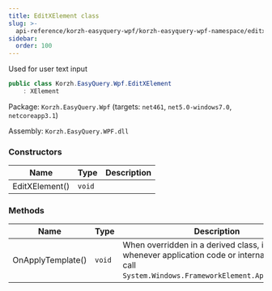 ```yaml
---
title: EditXElement class
slug: >-
  api-reference/korzh-easyquery-wpf/korzh-easyquery-wpf-namespace/editxelement-class
sidebar:
  order: 100
---
```


Used for user text input
```csharp
public class Korzh.EasyQuery.Wpf.EditXElement
    : XElement

```
Package: `Korzh.EasyQuery.Wpf` (targets: `net461`, `net5.0-windows7.0`, `netcoreapp3.1`)

Assembly: `Korzh.EasyQuery.WPF.dll`

### Constructors

| Name | Type | Description | 
| --- | --- | --- | 
| EditXElement() | `void` |  | 


### Methods

| Name | Type | Description | 
| --- | --- | --- | 
| OnApplyTemplate() | `void` | When overridden in a derived class, is invoked whenever application code or internal processes call `System.Windows.FrameworkElement.ApplyTemplate`. |
